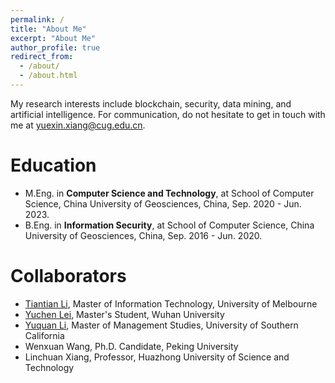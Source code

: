 ```yaml
---
permalink: /
title: "About Me"
excerpt: "About Me"
author_profile: true
redirect_from: 
  - /about/
  - /about.html
---
```


My research interests include blockchain, security, data mining, and artificial intelligence. For communication, do not hesitate to get in touch with me at <u>yuexin.xiang@cug.edu.cn</u>.

Education
======
* M.Eng. in **Computer Science and Technology**, at School of Computer Science, China University of Geosciences, China, Sep. 2020 - Jun. 2023.
* B.Eng. in **Information Security**, at School of Computer Science, China University of Geosciences, China, Sep. 2016 - Jun. 2020.
 
Collaborators
======
* [Tiantian Li](https://scholar.google.com/citations?user=yGoE1ZsAAAAJ&hl=en&oi=sra), Master of Information Technology, University of Melbourne
* [Yuchen Lei](https://www.linkedin.com/in/%E5%AE%87%E8%BE%B0-%E9%9B%B7-7a554a228/), Master's Student, Wuhan University
* [Yuquan Li](https://www.linkedin.com/in/yuquan-li-0228/), Master of Management Studies, University of Southern California
* Wenxuan Wang, Ph.D. Candidate, Peking University
* Linchuan Xiang, Professor, Huazhong University of Science and Technology


